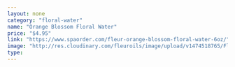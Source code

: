 ```yaml
---
layout: none
category: "floral-water"
name: "Orange Blossom Floral Water"
price: "$4.95"
link: "https://www.spaorder.com/fleur-orange-blossom-floral-water-6oz/"
image: "http://res.cloudinary.com/fleuroils/image/upload/v1474518765/Floral%20Water/orange.jpg"
type: 
---
```

